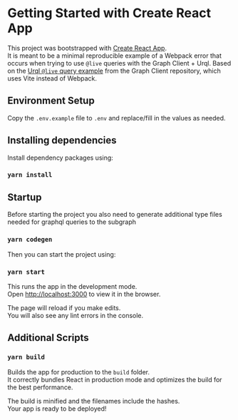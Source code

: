 # Getting Started with Create React App

This project was bootstrapped with [Create React App](https://github.com/facebook/create-react-app).\
It is meant to be a minimal reproducible example of a Webpack error that occurs when trying to use `@live` queries with the Graph Client + Urql. Based on the [Urql `@live` query example](https://github.com/graphprotocol/graph-client/tree/main/examples/urql-live-query) from the Graph Client repository, which uses Vite instead of Webpack.

## Environment Setup

Copy the `.env.example` file to `.env` and replace/fill in the values as needed.

## Installing dependencies

Install dependency packages using:

### `yarn install`

## Startup

Before starting the project you also need to generate additional type files needed for graphql queries to the subgraph

### `yarn codegen`

Then you can start the project using:

### `yarn start`

This runs the app in the development mode.\
Open [http://localhost:3000](http://localhost:3000) to view it in the browser.

The page will reload if you make edits.\
You will also see any lint errors in the console.

## Additional Scripts

### `yarn build`

Builds the app for production to the `build` folder.\
It correctly bundles React in production mode and optimizes the build for the best performance.

The build is minified and the filenames include the hashes.\
Your app is ready to be deployed!
